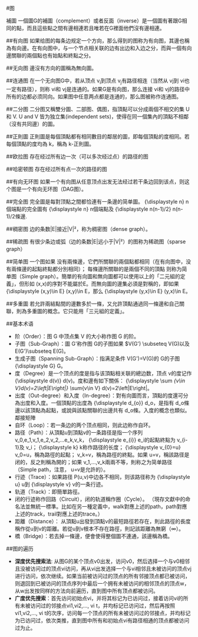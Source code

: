 #图

補圖
一個圖G的補圖（complement）或者反面（inverse）是一個圖有著跟G相同的點，而且這些點之間有邊相連若且唯若在G裡面他們沒有邊相連。

##有向图
如果给图的每条边规定一个方向，那么得到的图称为有向图，其邊也稱為有向邊。在有向图中，与一个节点相关联的边有出边和入边之分，而與一個有向邊關聯的兩個點也有始點和終點之分。


##无向图
邊沒有方向的圖稱為無向圖。

##连通图
在一个无向图G中，若从顶点 v<sub>i</sub>到顶点 v<sub>j</sub>有路径相连（当然从 vj到 vi也一定有路径），则称 vi和 vj是连通的。如果G是有向图，那么连接 vi和 vj的路径中所有的边都必须同向。如果图中任意两点都是连通的，那么图被称作连通图。

##二分图
二分图又稱雙分圖、二部图、偶图，指頂點可以分成兩個不相交的集 U 和 V. U and V 皆为独立集(independent sets)，使得在同一個集內的頂點不相鄰（沒有共同邊）的圖。

##正則圖
正則圖是每個頂點都有相同數目的鄰居的圖，即每個頂點的度相同。若每個頂點的度均為 k，稱為 k-正則圖。

##欧拉图
存在经过所有边一次（可以多次经过点）的路径的图

##哈密顿图
存在经过所有点一次的路径的图


##有向无环图
如果一个有向图从任意顶点出发无法经过若干条边回到该点，则这个图是一个有向无环图（DAG图）。


##完全图
完全圖是每對顶點之間都恰連有一条邊的简单圖。 {\displaystyle n} n個端點的完全圖有 {\displaystyle n} n個端點及 {\displaystyle n(n-1)/2} n(n-1)/2條邊.


##稠密图
边的条数|E|接近|V|²，称为稠密图（dense graph）。


##稀疏图
有很少条边或弧（边的条数|E|远小于|V|²）的图称为稀疏图（sparse graph）


##简单图
一个图如果 没有兩條邊，它們所關聯的兩個點都相同（在有向图中，没有兩條邊的起點終點都分別相同）； 每條邊所關聯的是兩個不同的頂點 则称为简单图（Simple graph）。簡單的有向圖和無向圖都可以使用以上的「二元組的定義」，但形如 (x,x)的序對不能屬於E。而無向圖的邊集必須是對稱的，即如果 {\displaystyle (x,y)\in E} (x,y)\in E，那么 {\displaystyle (y,x)\in E} (y,x)\in E。 

##多重圖
若允許兩結點間的邊數多於一條，又允許頂點通過同一條邊和自己關聯，則為多重圖的概念。它只能用「三元組的定義」。 

##基本术语 

* 阶（Order）：图 G 中顶点集 V 的大小称作图 G 的阶。 
* 子图（Sub-Graph）：圖 G'称作图 G的子图如果 $V(G') \subseteq V(G)以及 E(G')\subseteq E(G)。 
* 生成子图（Spanning Sub-Graph）：指满足条件 V(G')=V(G)的 G的子图 {\displaystyle G} G。 
* 度（Degree）是一个顶点的度是指与该頂點相关联的總边数，顶点 v的度记作 {\displaystyle d(v)} d(v)。度和邊有如下關係： {\displaystyle \sum _{v\in V}d(v)=2\left|E\right|} \sum_{v\in V} d(v)=2\left|E\right|。 
* 出度（Out-degree）和入度（In-degree）：對有向圖而言，頂點的度還可分為出度和入度。一個頂點的出度為 {\displaystyle d_{o}} d_o，是指有 d_o條邊以該頂點為起點，或說與該點關聯的出邊共有 d_o條。入度的概念也類似。 鄰接矩陣 
* 自环（Loop）：若一条边的两个顶点相同，则此边称作自环。 
* 路径（Path）：从頂點u到頂點v的一条路径是指一个序列 v_0,e_1,v_1,e_2,v_2,...e_k,v_k， {\displaystyle e_{i}} e_i的起點終點为 v_{i-1}及 v_i； {\displaystyle k} k称作路径的长度； {\displaystyle v_{0}=u} v_0=u，稱為路徑的起點； v_k=v，稱為路徑的終點。如果 u=v，稱該路径是闭的，反之則稱為開的；如果 v_1,...,v_k兩兩不等，則称之为简单路径（Simple path，注意， u=v是允許的）。 
* 行迹（Trace）：如果路径 P(u,v)中边各不相同，则该路径称为 {\displaystyle u} u到 {\displaystyle v} v的一条行迹。 
* 轨道（Track）：即簡單路徑。 
* 闭的行迹称作回路（Circuit），闭的轨道稱作圈（Cycle）。 （現存文獻中的命名法並無統一標準。比如在另一種定義中，walk對應上述的path，path對應上述的track，trail對應上述的trace。） 
* 距離（Distance）： 从頂點u出發到頂點v的最短路徑若存在，則此路徑的長度稱作從u到v的距離。若從u到v根本不存在路徑，則記該距離為無窮（∞）。 
* 橋（Bridge）：若去掉一條邊，便會使得整個圖不連通，該邊稱為橋。


##图的遍历

* **深度优先搜索法**: 从图G的某个顶点v0出发，访问v0，然后选择一个与v0相邻且没被访问过的顶点vi访问，再从vi出发选择一个与vi相邻且未被访问的顶点vj进行访问，依次继续。如果当前被访问过的顶点的所有邻接顶点都已被访问，则退回到已被访问的顶点序列中最后一个拥有未被访问的相邻顶点的顶点w，从w出发按同样的方法向前遍历，直到图中所有顶点都被访问。
* **广度优先搜索**：首先访问初始点vi，并将其标记为已访问过，接着访问vi的所有未被访问过的邻接点vi1,vi2,…, vi t，并均标记已访问过，然后再按照vi1,vi2,…, vi t的次序，访问每一个顶点的所有未被访问过的邻接点，并均标记为已访问过，依次类推，直到图中所有和初始点vi有路径相通的顶点都被访问过为止。